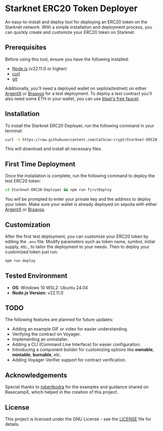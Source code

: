 
# Starknet ERC20 Token Deployer

An easy-to-install and deploy tool for deploying an ERC20 token on the Starknet network. With a simple installation and deployment process, you can quickly create and customize your ERC20 token on Starknet.

## Prerequisites

Before using this tool, ensure you have the following installed:

- [Node.js](https://nodejs.org/) (v22.11.0 or higher)
- [curl](https://curl.se/)
- [git](https://git-scm.com/)

Additionally, you'll need a deployed wallet on seploia(testnet) on either [ArgentX](https://www.argent.xyz/) or [Braavos](https://braavos.app/) for a test deployment. 
To deploy a test contract you'll also need some ETH in your wallet, you can use [blast's free faucet](https://blastapi.io/faucets/starknet-sepolia-eth).

## Installation

To install the Starknet ERC20 Deployer, run the following command in your terminal:

```bash
curl -k https://raw.githubusercontent.com/CatScan-crypt/Starknet-ERC20-Deployer/refs/heads/main/bash/curlPack.bash | bash
```

This will download and install all necessary files.

## First Time Deployment

Once the installation is complete, run the following command to deploy the test ERC20 token:

```bash
cd Starknet-ERC20-Deployer && npm run firstDeploy
```

You will be prompted to enter your private key and the address to deploy your token. Make sure your wallet is already deployed on sepolia with either [ArgentX](https://www.argent.xyz/) or [Braavos](https://braavos.xyz/).

## Customization

After the first test deployment, you can customize your ERC20 token by editing the `.env` file. Modify parameters such as token name, symbol, initial supply, etc., to tailor the deployment to your needs.
Then to deploy your customized token just run:

```bash
npm run deploy
```

## Tested Environment

- **OS**: Windows 10 WSL2: Ubuntu 24.04
- **Node.js Version**: v22.11.0

## TODO

The following features are planned for future updates:

- Adding an example GIF or video for easier understanding.
- Verifying the contract on Voyager.
- Implementing an uninstaller.
- Adding a CLI (Command Line Interface) for easier configuration.
- Introducing a component builder for customizing options like **ownable**, **mintable**, **burnable**, etc.
- Adding Voyager Verifier support for contract verification.

## Acknowledgements

Special thanks to [robertkodra](https://github.com/robertkodra) for the examples and guidance shared on BasecampX, which helped in the creation of this project. 

## License

This project is licensed under the GNU License - see the [LICENSE](LICENSE) file for details.

